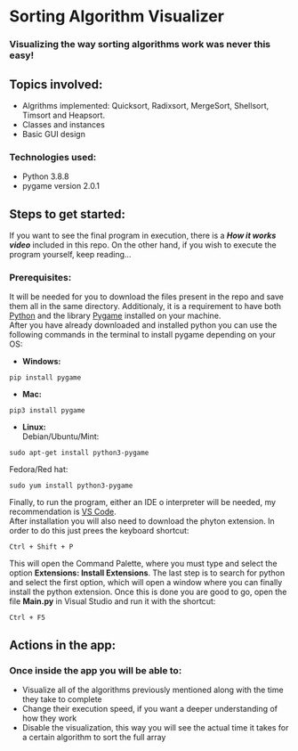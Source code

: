 # Sorting Algorithm Visualizer
### Visualizing the way sorting algorithms work was never this easy!

## Topics involved:
- Algrithms implemented: Quicksort, Radixsort, MergeSort, Shellsort, Timsort and Heapsort.
- Classes and instances
- Basic GUI design

### Technologies used:
- Python 3.8.8
- pygame version 2.0.1  

## Steps to get started:  
If you want to see the final program in execution, there is a ***How it works video*** included in this repo. On the other hand, if you wish to execute the program yourself, keep reading...  
### Prerequisites:  
It will be needed for you to download the files present in the repo and save them all in the same directory. Additionaly, it is a requirement to have both [Python](https://www.python.org/) and the library [Pygame](https://www.pygame.org/news) installed on your machine.  
After you have already downloaded and installed python you can use the following commands in the terminal to install pygame depending on your OS:
- **Windows:**
 ```
 pip install pygame
 ```
- **Mac:**
 ```
 pip3 install pygame
 ```
- **Linux:**  
 Debian/Ubuntu/Mint:
 ```
 sudo apt-get install python3-pygame
 ```
 Fedora/Red hat:
 ```
 sudo yum install python3-pygame
 ```
 
Finally, to run the program, either an IDE o interpreter will be needed, my recommendation is [VS Code](https://code.visualstudio.com/).  
After installation you will also need to download the phyton extension. In order to do this just prees the keyboard shortcut:
```
Ctrl + Shift + P
```
This will open the Command Palette, where you must type and select the option **Extensions: Install Extensions**.
The last step is to search for python and select the first option, which will open a window where you can finally install the python extension.
Once this is done you are good to go, open the file **Main.py** in Visual Studio and run it with the shortcut:
```
Ctrl + F5
```

## Actions in the app:
### Once inside the app you will be able to:
- Visualize all of the algorithms previously mentioned along with the time they take to complete
- Change their execution speed, if you want a deeper understanding of how they work
- Disable the visualization, this way you will see the actual time it takes for a certain algorithm to sort the full array
